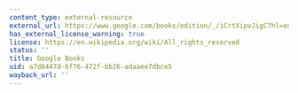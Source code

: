 ```yaml
---
content_type: external-resource
external_url: https://www.google.com/books/edition/_/iCrtXipvJigC?hl=en&gbpv=1
has_external_license_warning: true
license: https://en.wikipedia.org/wiki/All_rights_reserved
status: ''
title: Google Books
uid: a7d8447d-6f76-472f-bb26-adaaee7dbce5
wayback_url: ''
---
```

